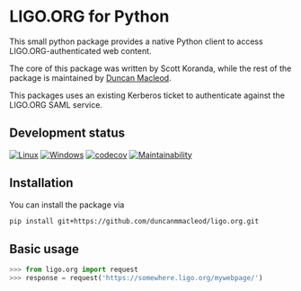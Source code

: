 # LIGO.ORG for Python

This small python package provides a native Python client to access LIGO.ORG-authenticated web content.

The core of this package was written by Scott Koranda, while the rest of the package is maintained by [Duncan Macleod](//github.com/duncanmmacleod).

This packages uses an existing Kerberos ticket to authenticate against the LIGO.ORG SAML service.

## Development status

[![Linux](https://img.shields.io/circleci/project/github/duncanmmacleod/ligo.org/master.svg?label=Linux)](https://circleci.com/gh/duncanmmacleod/ligo.org)
[![Windows](https://img.shields.io/appveyor/ci/duncanmmacleod/ligo-org/master.svg?label=Windows)](https://ci.appveyor.com/project/duncanmmacleod/ligo-org/branch/master)
[![codecov](https://codecov.io/gh/duncanmmacleod/ligo.org/branch/master/graph/badge.svg)](https://codecov.io/gh/duncanmmacleod/ligo.org)
[![Maintainability](https://api.codeclimate.com/v1/badges/2cf14445b3e070133745/maintainability)](https://codeclimate.com/github/duncanmmacleod/ligo.org/maintainability)

## Installation

You can install the package via

```bash
pip install git+https://github.com/duncanmmacleod/ligo.org.git
```

## Basic usage

```python
>>> from ligo.org import request
>>> response = request('https://somewhere.ligo.org/mywebpage/')
```
